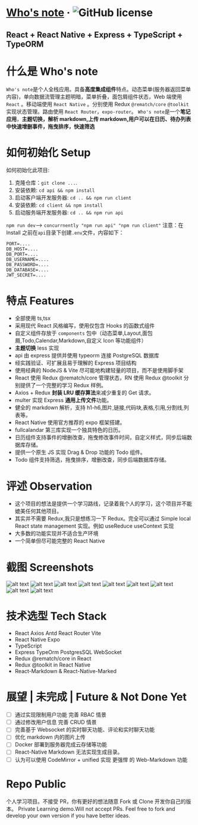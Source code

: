 # [Who's note](https://github.com/) &middot; ![GitHub license](https://img.shields.io/badge/license-MIT-blue.svg)

## React + React Native + Express + TypeScript + TypeORM

# 什么是 Who's note

`Who's note`是个人全栈应用。具备**高度集成组件**特点。动态菜单(服务器返回菜单内容)，单向数据流管理主题明暗，菜单折叠，面包屑组件状态，Web 端使用 `React` 。移动端使用 `React Native` 。分别使用 Redux `@rematch/core` `@toolkit` 实现状态管理。路由使用 `React Router`，`expo-router`。
`Who's note`是一个**笔记应用**，**主题切换，解析 markdown,上传 markdown,用户可以在日历、待办列表中快速增删事件，拖曳排序，快速筛选**

# 如何初始化 Setup

如何初始化此项目:

1. 克隆仓库：`git clone ...`.
2. 安装依赖: `cd api && npm install`
3. 启动客户端开发服务器: `cd .. && npm run client`
4. 安装依赖: `cd client && npm install`
5. 启动服务端开发服务器: `cd .. && npm run api`

`npm run dev`--> `concurrnently "npm run api" "npm run client"`
注意：在 Install 之前在`api`目录下创建`.env`文件，内容如下：

```
PORT=....
DB_HOST=....
DB_PORT=....
DB_USERNAME=....
DB_PASSWORD=....
DB_DATABASE=....
JWT_SECRET=....
```

# 特点 Features

- 全部使用 ts,tsx
- 采用现代 React 风格编写，使用仅包含 Hooks 的函数式组件
- 自定义组件存放于 `components` 包中（动态菜单,Layout,面包屑,Todo,Calendar,Markdown,自定义 Icon 等功能组件）
- **主题切换** less 实现
- api 由 express 提供并使用 typeorm 连接 PostgreSQL 数据库
- 经实践验证、可扩展且易于理解的 Express 项目结构
- 使用经典的 NodeJS & Vite 尽可能地构建轻量的项目，而不是使用脚手架
- React 使用 Redux @rematch/core 管理状态，RN 使用 Redux @toolkit 分别提供了一个完整的学习 Redux 样例。
- Axios + Redux **封装 LRU 缓存算法**来减少重复的 Get 请求。
- multer 实现 Express **通用上传文件**功能。
- 健全的 markdown 解析，支持 h1-h6,图片,链接,代码块,表格,引用,分割线,列表等。
- React Native 使用官方推荐的 expo 框架搭建。
- fullcalandar 第三库实现一个独具特色的日历。
- 日历组件支持事件的增删改查，拖曳修改事件时间，自定义样式，同步后端数据库存储。
- 提供一个原生 JS 实现 Drag & Drop 功能的 Todo 组件。
- Todo 组件支持筛选，拖曳排序，增删改查，同步后端数据库存储。

# 评述 Observation

- 这个项目的想法是提供一个学习路线，记录着我个人的学习，这个项目并不能媲美任何其他项目。
- 其实并不需要 Redux,我只是想练习一下 Redux。完全可以通过 Simple local React state management 实现。例如 useReduce useContext 实现
- 大多数的功能实现并不适合生产环境
- 一个简单但尽可能完整的 React Native

# 截图 Screenshots

![alt text](/assets/screenshots/image.png)
![alt text](/assets/screenshots/image-1.png)
![alt text](/assets/screenshots/image-2.png)
![alt text](/assets/screenshots/image-3.png)
![alt text](/assets/screenshots/image-4.png)
![alt text](/assets/screenshots/image-5.png)
![alt text](/assets/screenshots/0f41e6f4a15a39ee785f40bf39bcc47.jpg)
![alt text](/assets/screenshots/b533460d4e1157951480239424d5109.jpg)
![alt text](/assets/screenshots/c238d62da2b63bd774fc49ad9ec72a9.jpg)

# 技术选型 Tech Stack

- React Axios Antd React Router Vite
- React Native Expo
- TypeScript
- Express TypeOrm PostgresSQL WebSocket
- Redux @rematch/core in React
- Redux @toolkit in React Native
- React-Markdown & React-Native-Marked

# 展望 | 未完成 | Future & Not Done Yet

- [ ] 通过实现限制用户功能 完善 RBAC 情景
- [ ] 通过修改用户信息 完善 CRUD 情景
- [ ] 完善基于 Websocket 的实时聊天功能、评论和实时聊天功能
- [ ] 优化 markdown 内的图片上传
- [ ] Docker 部署到服务器完成云存储等功能
- [ ] React-Native Markdown 无法实现生成目录。
- [ ] 认为可以使用 CodeMirror + unified 实现 更强悍 的 Web-Markdown 功能

# Repo Public

个人学习项目。不接受 PR，你有更好的想法随意 Fork 或 Clone 开发你自己的版本。
Private Learning demo.Will not accept PRs. Feel free to fork and develop your own version if you have better ideas.

